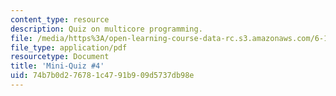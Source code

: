 ```yaml
---
content_type: resource
description: Quiz on multicore programming.
file: /media/https%3A/open-learning-course-data-rc.s3.amazonaws.com/6-189-multicore-programming-primer-january-iap-2007/74b7b0d276781c4791b909d5737db98e_quiz4.pdf
file_type: application/pdf
resourcetype: Document
title: 'Mini-Quiz #4'
uid: 74b7b0d2-7678-1c47-91b9-09d5737db98e
---
```

